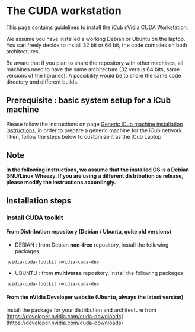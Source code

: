 # The CUDA workstation

This page contains guidelines to install the iCub nVidia CUDA
Workstation.

We assume you have installed a working Debian or Ubuntu on the laptop. You can freely decide to install 32 bit or 64 bit, the code compiles on both architectures.

Be aware that if you plan to share the repository with other machines, all machines need to have the same architecture (32 versus 64 bits, same versions of the libraries). A possibility would be to share the same code directory and different builds.

## Prerequisite : basic system setup for a iCub machine

Please follow the instructions on page [Generic iCub machine
installation instructions](generic-machine.md), in order to prepare a generic machine for the iCub network. Then, follow the steps below to customize it as the iCub Laptop

## Note

**In the following instructions, we assume that the installed OS is a Debian GNU/Linux Wheezy. If you are using a different distribution os release, please modify the instructions accordingly.**

## Installation steps

### Install CUDA toolkit

#### From Distribution repository (Debian / Ubuntu, quite old versions)

- DEBIAN : from Debian **non-free** repository, install the following
    packages

`nvidia-cuda-toolkit nvidia-cuda-dev`

- UBUNTU : from **multiverse** repository, install the following
    packages

`nvidia-cuda-toolkit nvidia-cuda-dev`

#### From the nVidia Developer website (Ubuntu, always the latest version)

Install the package for your distribution and architecture from
[https://developer.nvidia.com/cuda-downloads](https://developer.nvidia.com/cuda-downloads)
